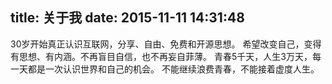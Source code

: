 title: 关于我
date: 2015-11-11 14:31:48
---
  30岁开始真正认识互联网，分享、自由、免费和开源思想。
  希望改变自己，变得有思想、有内涵。不再盲目自信，也不再妄自菲薄。
  青春5千天，人生3万天，每一天都是一次认识世界和自己的机会。
  不能继续浪费青春，不能接着虚度人生。